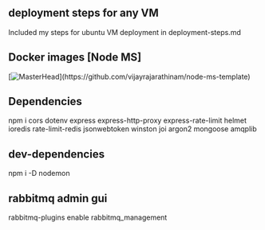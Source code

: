 ## deployment steps for any VM

Included my steps for ubuntu VM deployment in deployment-steps.md

## Docker images [Node MS]

[![MasterHead]([https://i.postimg.cc/MTdBvFVT/docker.png](https://github.com/vijayrajarathinam/node-ms-template/blob/4c36fc33b7316f24b1b79c80fa571adabcbc9204/docker.png))](https://github.com/vijayrajarathinam/node-ms-template)

## Dependencies

npm i cors dotenv express express-http-proxy express-rate-limit helmet ioredis rate-limit-redis jsonwebtoken winston joi argon2 mongoose amqplib

## dev-dependencies

npm i -D nodemon

## rabbitmq admin gui

rabbitmq-plugins enable rabbitmq_management
